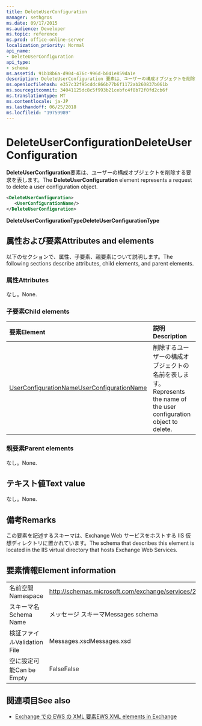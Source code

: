 ```yaml
---
title: DeleteUserConfiguration
manager: sethgros
ms.date: 09/17/2015
ms.audience: Developer
ms.topic: reference
ms.prod: office-online-server
localization_priority: Normal
api_name:
- DeleteUserConfiguration
api_type:
- schema
ms.assetid: 91b18b6a-d904-476c-996d-b041e859da1e
description: DeleteUserConfiguration 要素は、ユーザーの構成オブジェクトを削除する要求を表します。
ms.openlocfilehash: e357c32f95cddc866b77b6f1172ab260837b061b
ms.sourcegitcommit: 34041125dc8c5f993b21cebfc4f8b72f0fd2cb6f
ms.translationtype: MT
ms.contentlocale: ja-JP
ms.lasthandoff: 06/25/2018
ms.locfileid: "19759989"
---
```

# <a name="deleteuserconfiguration"></a><span data-ttu-id="02283-103">DeleteUserConfiguration</span><span class="sxs-lookup"><span data-stu-id="02283-103">DeleteUserConfiguration</span></span>

<span data-ttu-id="02283-104">**DeleteUserConfiguration**要素は、ユーザーの構成オブジェクトを削除する要求を表します。</span><span class="sxs-lookup"><span data-stu-id="02283-104">The **DeleteUserConfiguration** element represents a request to delete a user configuration object.</span></span> 
  
```xml
<DeleteUserConfiguration>
   <UserConfigurationName/>
</DeleteUserConfiguration>
```

 <span data-ttu-id="02283-105">**DeleteUserConfigurationType**</span><span class="sxs-lookup"><span data-stu-id="02283-105">**DeleteUserConfigurationType**</span></span>
## <a name="attributes-and-elements"></a><span data-ttu-id="02283-106">属性および要素</span><span class="sxs-lookup"><span data-stu-id="02283-106">Attributes and elements</span></span>

<span data-ttu-id="02283-107">以下のセクションで、属性、子要素、親要素について説明します。</span><span class="sxs-lookup"><span data-stu-id="02283-107">The following sections describe attributes, child elements, and parent elements.</span></span>
  
### <a name="attributes"></a><span data-ttu-id="02283-108">属性</span><span class="sxs-lookup"><span data-stu-id="02283-108">Attributes</span></span>

<span data-ttu-id="02283-109">なし。</span><span class="sxs-lookup"><span data-stu-id="02283-109">None.</span></span>
  
### <a name="child-elements"></a><span data-ttu-id="02283-110">子要素</span><span class="sxs-lookup"><span data-stu-id="02283-110">Child elements</span></span>

|<span data-ttu-id="02283-111">**要素**</span><span class="sxs-lookup"><span data-stu-id="02283-111">**Element**</span></span>|<span data-ttu-id="02283-112">**説明**</span><span class="sxs-lookup"><span data-stu-id="02283-112">**Description**</span></span>|
|:-----|:-----|
|[<span data-ttu-id="02283-113">UserConfigurationName</span><span class="sxs-lookup"><span data-stu-id="02283-113">UserConfigurationName</span></span>](userconfigurationname.md) <br/> |<span data-ttu-id="02283-114">削除するユーザーの構成オブジェクトの名前を表します。</span><span class="sxs-lookup"><span data-stu-id="02283-114">Represents the name of the user configuration object to delete.</span></span>  <br/> |
   
### <a name="parent-elements"></a><span data-ttu-id="02283-115">親要素</span><span class="sxs-lookup"><span data-stu-id="02283-115">Parent elements</span></span>

<span data-ttu-id="02283-116">なし。</span><span class="sxs-lookup"><span data-stu-id="02283-116">None.</span></span>
  
## <a name="text-value"></a><span data-ttu-id="02283-117">テキスト値</span><span class="sxs-lookup"><span data-stu-id="02283-117">Text value</span></span>

<span data-ttu-id="02283-118">なし。</span><span class="sxs-lookup"><span data-stu-id="02283-118">None.</span></span>
  
## <a name="remarks"></a><span data-ttu-id="02283-119">備考</span><span class="sxs-lookup"><span data-stu-id="02283-119">Remarks</span></span>

<span data-ttu-id="02283-120">この要素を記述するスキーマは、Exchange Web サービスをホストする IIS 仮想ディレクトリに置かれています。</span><span class="sxs-lookup"><span data-stu-id="02283-120">The schema that describes this element is located in the IIS virtual directory that hosts Exchange Web Services.</span></span>
  
## <a name="element-information"></a><span data-ttu-id="02283-121">要素情報</span><span class="sxs-lookup"><span data-stu-id="02283-121">Element information</span></span>

|||
|:-----|:-----|
|<span data-ttu-id="02283-122">名前空間</span><span class="sxs-lookup"><span data-stu-id="02283-122">Namespace</span></span>  <br/> |http://schemas.microsoft.com/exchange/services/2006/messages  <br/> |
|<span data-ttu-id="02283-123">スキーマ名</span><span class="sxs-lookup"><span data-stu-id="02283-123">Schema Name</span></span>  <br/> |<span data-ttu-id="02283-124">メッセージ スキーマ</span><span class="sxs-lookup"><span data-stu-id="02283-124">Messages schema</span></span>  <br/> |
|<span data-ttu-id="02283-125">検証ファイル</span><span class="sxs-lookup"><span data-stu-id="02283-125">Validation File</span></span>  <br/> |<span data-ttu-id="02283-126">Messages.xsd</span><span class="sxs-lookup"><span data-stu-id="02283-126">Messages.xsd</span></span>  <br/> |
|<span data-ttu-id="02283-127">空に設定可能</span><span class="sxs-lookup"><span data-stu-id="02283-127">Can be Empty</span></span>  <br/> |<span data-ttu-id="02283-128">False</span><span class="sxs-lookup"><span data-stu-id="02283-128">False</span></span>  <br/> |
   
## <a name="see-also"></a><span data-ttu-id="02283-129">関連項目</span><span class="sxs-lookup"><span data-stu-id="02283-129">See also</span></span>

- [<span data-ttu-id="02283-130">Exchange での EWS の XML 要素</span><span class="sxs-lookup"><span data-stu-id="02283-130">EWS XML elements in Exchange</span></span>](ews-xml-elements-in-exchange.md)

